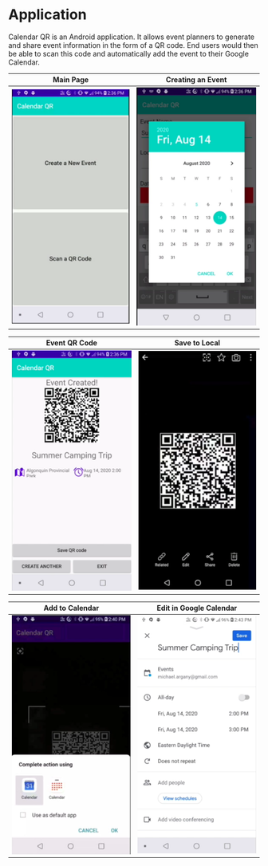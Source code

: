 # Application
Calendar QR is an Android application. It allows event planners to generate and share event information in the form of a QR code. End users would then be able to scan this code and automatically add the event to their Google Calendar.

| Main Page      | Creating an Event      |
|----------------------------|----------------------------|
| <img src="images/start.png"> | <img src="images/createevent.png"> |

| Event QR Code      | Save to Local      |
|----------------------------|----------------------------|
| <img src="images/qrcode.png"> | <img src="images/savetolocal.png"> |

| Add to Calendar      | Edit in Google Calendar      |
|----------------------------|----------------------------|
| <img src="images/addtocalendar.png"> | <img src="images/editingooglecal.png"> |
